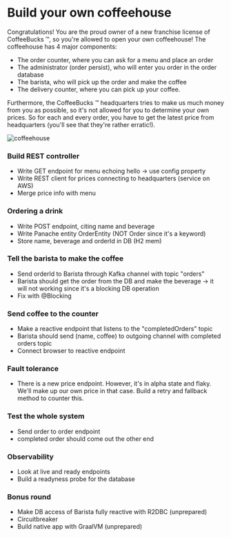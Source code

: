 # Build your own coffeehouse

Congratulations! You are the proud owner of a new franchise license of CoffeeBucks ™, so you're allowed to open your own coffeehouse! The coffeehouse has 4 major components:

* The order counter, where you can ask for a menu and place an order
* The administrator (order persist), who will enter you order in the order database
* The barista, who will pick up the order and make the coffee
* The delivery counter, where you can pick up your coffee.

Furthermore, the CoffeeBucks ™ headquarters tries to make us much money from you as possible, so it's not allowed for you to determine your own prices. So for each and every order, you have to get the latest price from headquarters (you'll see that they're rather erratic!).



![coffeehouse](C:\data\barista-service\coffeehouse.jpg)

### Build REST controller

- Write GET endpoint for menu echoing hello -> use config property
- Write REST client for prices connecting to headquarters (service on AWS)
- Merge price info with menu

### Ordering a drink

- Write POST endpoint, citing name and beverage
- Write Panache entity OrderEntity (NOT Order since it's a keyword)
- Store name, beverage and orderId in DB (H2 mem)

### Tell the barista to make the coffee

- Send orderId to Barista through Kafka channel with topic "orders"
- Barista should get the order from the DB and make the beverage -> it will not working since it's a blocking DB operation
- Fix with @Blocking

### Send coffee to the counter

- Make a reactive endpoint that listens to the "completedOrders" topic
- Barista should send (name, coffee) to outgoing channel with completed orders topic
- Connect browser to reactive endpoint

### Fault tolerance

* There is a new price endpoint. However, it's in alpha state and flaky. We'll make up our own price in that case. Build a retry and fallback method to counter this.

### 

### Test the whole system

- Send order to order endpoint
- completed order should come out the other end

### Observability

- Look at live and ready endpoints
- Build a readyness probe for the database



### Bonus round

- Make DB access of Barista fully reactive with R2DBC (unprepared)
- Circuitbreaker
- Build native app with GraalVM (unprepared)